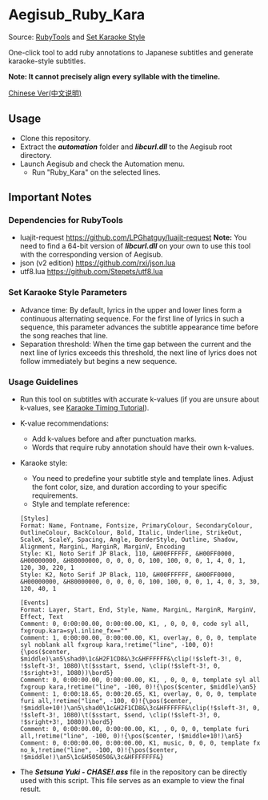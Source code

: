 # Aegisub_Ruby_Kara
Source: [RubyTools](https://github.com/qwe7989199/RubyTools) and [Set Karaoke Style](https://github.com/MichiyamaKaren/aegisub-set-karaoke-style)

One-click tool to add ruby annotations to Japanese subtitles and generate karaoke-style subtitles.

**Note: It cannot precisely align every syllable with the timeline.**

[Chinese Ver(中文说明)](README_zh_CN.md)

## Usage
- Clone this repository.
- Extract the ***automation*** folder and ***libcurl.dll*** to the Aegisub root directory.
- Launch Aegisub and check the Automation menu.
  - Run "Ruby_Kara" on the selected lines.

## Important Notes
### Dependencies for RubyTools
- luajit-request
  https://github.com/LPGhatguy/luajit-request
  **Note:** You need to find a 64-bit version of **_libcurl.dll_** on your own to use this tool with the corresponding version of Aegisub.
- json (v2 edition)
  https://github.com/rxi/json.lua
- utf8.lua
  https://github.com/Stepets/utf8.lua

### Set Karaoke Style Parameters
- Advance time: By default, lyrics in the upper and lower lines form a continuous alternating sequence. For the first line of lyrics in such a sequence, this parameter advances the subtitle appearance time before the song reaches that line.
- Separation threshold: When the time gap between the current and the next line of lyrics exceeds this threshold, the next line of lyrics does not follow immediately but begins a new sequence.

### Usage Guidelines
- Run this tool on subtitles with accurate k-values (if you are unsure about k-values, see [Karaoke Timing Tutorial](https://aegisub.org/docs/latest/karaoke_timing_tutorial/)).
- K-value recommendations:
  - Add k-values before and after punctuation marks.
  - Words that require ruby annotation should have their own k-values.
- Karaoke style:
  - You need to predefine your subtitle style and template lines. Adjust the font color, size, and duration according to your specific requirements.
  - Style and template reference:
  ```
  [Styles]
  Format: Name, Fontname, Fontsize, PrimaryColour, SecondaryColour, OutlineColour, BackColour, Bold, Italic, Underline, StrikeOut, ScaleX, ScaleY, Spacing, Angle, BorderStyle, Outline, Shadow, Alignment, MarginL, MarginR, MarginV, Encoding
  Style: K1, Noto Serif JP Black, 110, &H00FFFFFF, &H00FF0000, &H00000000, &H80000000, 0, 0, 0, 0, 100, 100, 0, 0, 1, 4, 0, 1, 120, 30, 220, 1
  Style: K2, Noto Serif JP Black, 110, &H00FFFFFF, &H00FF0000, &H00000000, &H80000000, 0, 0, 0, 0, 100, 100, 0, 0, 1, 4, 0, 3, 30, 120, 40, 1

  [Events]
  Format: Layer, Start, End, Style, Name, MarginL, MarginR, MarginV, Effect, Text
  Comment: 0, 0:00:00.00, 0:00:00.00, K1, , 0, 0, 0, code syl all, fxgroup.kara=syl.inline_fx==""
  Comment: 1, 0:00:00.00, 0:00:00.00, K1, overlay, 0, 0, 0, template syl noblank all fxgroup kara,!retime("line", -100, 0)!{\pos($center, $middle)\an5\shad0\1c&H2F1CD8&\3c&HFFFFFF&\clip(!$sleft-3!, 0, !$sleft-3!, 1080)\t($sstart, $send, \clip(!$sleft-3!, 0, !$sright+3!, 1080))\bord5}
  Comment: 0, 0:00:00.00, 0:00:00.00, K1, , 0, 0, 0, template syl all fxgroup kara,!retime("line", -100, 0)!{\pos($center, $middle)\an5}
  Comment: 1, 0:00:18.65, 0:00:20.65, K1, overlay, 0, 0, 0, template furi all,!retime("line", -100, 0)!{\pos($center, !$middle+10!)\an5\shad0\1c&H2F1CD8&\3c&HFFFFFF&\clip(!$sleft-3!, 0, !$sleft-3!, 1080)\t($sstart, $send, \clip(!$sleft-3!, 0, !$sright+3!, 1080))\bord5}
  Comment: 0, 0:00:00.00, 0:00:00.00, K1, , 0, 0, 0, template furi all,!retime("line", -100, 0)!{\pos($center, !$middle+10!)\an5}
  Comment: 0, 0:00:00.00, 0:00:00.00, K1, music, 0, 0, 0, template fx no_k,!retime("line", -100, 0)!{\pos($center, !$middle!)\an5\1c&H505050&\3c&HFFFFFFF&}
  ```

- The ***Setsuna Yuki - CHASE!.ass*** file in the repository can be directly used with this script. This file serves as an example to view the final result.